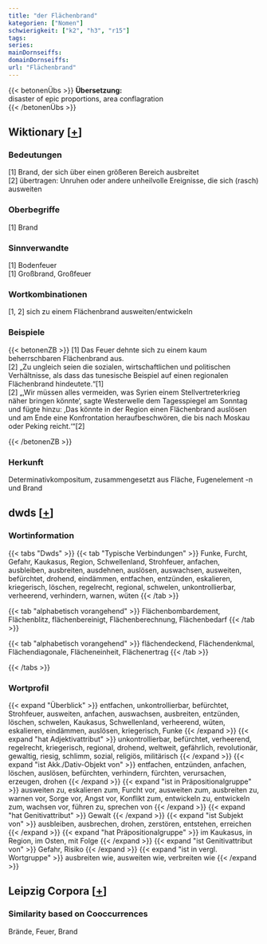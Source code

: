 ```yaml
---
title: "der Flächenbrand"
kategorien: ["Nomen"]
schwierigkeit: ["k2", "h3", "r15"]
tags:
series:
mainDornseiffs:
domainDornseiffs:
url: "Flächenbrand"
---
```


{{< betonenÜbs >}}
**Übersetzung:**  
disaster of epic proportions, area  conflagration  
{{< /betonenÜbs >}}

## Wiktionary [[+](https://de.wiktionary.org/wiki/Flächenbrand)]

### Bedeutungen
[1] Brand, der sich über einen größeren Bereich ausbreitet  
[2] übertragen: Unruhen oder andere unheilvolle Ereignisse, die sich (rasch) ausweiten  

### Oberbegriffe
[1] Brand  

### Sinnverwandte
[1] Bodenfeuer  
[1] Großbrand, Großfeuer  

### Wortkombinationen
[1, 2] sich zu einem Flächenbrand ausweiten/entwickeln  

### Beispiele
{{< betonenZB >}}
[1] Das Feuer dehnte sich zu einem kaum beherrschbaren Flächenbrand aus.  
[2] „Zu ungleich seien die sozialen, wirtschaftlichen und politischen Verhältnisse, als dass das tunesische Beispiel auf einen regionalen Flächenbrand hindeutete.“[1]  
[2] „‚Wir müssen alles vermeiden, was Syrien einem Stellvertreterkrieg näher bringen könnte‘, sagte Westerwelle dem Tagesspiegel am Sonntag und fügte hinzu: ‚Das könnte in der Region einen Flächenbrand auslösen und am Ende eine Konfrontation heraufbeschwören, die bis nach Moskau oder Peking reicht.‘“[2]  

{{< /betonenZB >}}
### Herkunft
Determinativkompositum, zusammengesetzt aus Fläche, Fugenelement -n und Brand  



## dwds [[+](https://www.dwds.de/wb/Flächenbrand)]

### Wortinformation
{{< tabs "Dwds" >}}
{{< tab "Typische Verbindungen" >}}
Funke, Furcht, Gefahr, Kaukasus, Region, Schwellenland, Strohfeuer, anfachen, ausbleiben, ausbreiten, ausdehnen, auslösen, auswachsen, ausweiten, befürchtet, drohend, eindämmen, entfachen, entzünden, eskalieren, kriegerisch, löschen, regelrecht, regional, schwelen, unkontrollierbar, verheerend, verhindern, warnen, wüten
{{< /tab >}}

{{< tab "alphabetisch vorangehend" >}}
Flächenbombardement, Flächenblitz, flächenbereinigt, Flächenberechnung, Flächenbedarf
{{< /tab >}}

{{< tab "alphabetisch vorangehend" >}}
flächendeckend, Flächendenkmal, Flächendiagonale, Flächeneinheit, Flächenertrag
{{< /tab >}}

{{< /tabs >}}

### Wortprofil
{{< expand "Überblick" >}} entfachen, unkontrollierbar, befürchtet, Strohfeuer, ausweiten, anfachen, auswachsen, ausbreiten, entzünden, löschen, schwelen, Kaukasus, Schwellenland, verheerend, wüten, eskalieren, eindämmen, auslösen, kriegerisch, Funke {{< /expand >}}
{{< expand "hat Adjektivattribut" >}} unkontrollierbar, befürchtet, verheerend, regelrecht, kriegerisch, regional, drohend, weltweit, gefährlich, revolutionär, gewaltig, riesig, schlimm, sozial, religiös, militärisch {{< /expand >}}
{{< expand "ist Akk./Dativ-Objekt von" >}} entfachen, entzünden, anfachen, löschen, auslösen, befürchten, verhindern, fürchten, verursachen, erzeugen, drohen {{< /expand >}}
{{< expand "ist in Präpositionalgruppe" >}} ausweiten zu, eskalieren zum, Furcht vor, ausweiten zum, ausbreiten zu, warnen vor, Sorge vor, Angst vor, Konflikt zum, entwickeln zu, entwickeln zum, wachsen vor, führen zu, sprechen von {{< /expand >}}
{{< expand "hat Genitivattribut" >}} Gewalt {{< /expand >}}
{{< expand "ist Subjekt von" >}} ausbleiben, ausbrechen, drohen, zerstören, entstehen, erreichen {{< /expand >}}
{{< expand "hat Präpositionalgruppe" >}} im Kaukasus, in Region, im Osten, mit Folge {{< /expand >}}
{{< expand "ist Genitivattribut von" >}} Gefahr, Risiko {{< /expand >}}
{{< expand "ist in vergl. Wortgruppe" >}} ausbreiten wie, ausweiten wie, verbreiten wie {{< /expand >}}

## Leipzig Corpora [[+](https://corpora.uni-leipzig.de/en/res?word=Flächenbrand&corpusId=deu_newscrawl-public_2018)]


### Similarity based on Cooccurrences
Brände, Feuer, Brand

